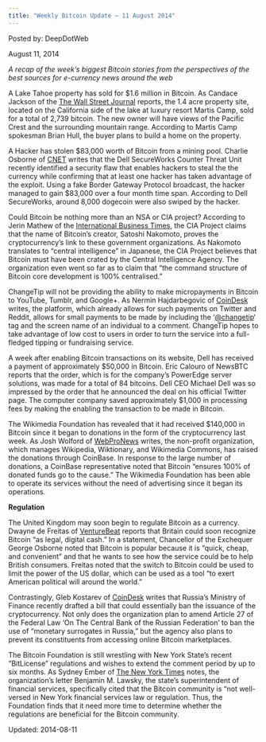 ```yaml
---
title: "Weekly Bitcoin Update – 11 August 2014"
---
```


Posted by: DeepDotWeb

<span>August 11, 2014</span>

<p><em>A recap of the week&#8217;s biggest Bitcoin stories from the perspectives of the best sources for e-currency news around the web</em></p>
<p>A Lake Tahoe property has sold for $1.6 million in Bitcoin. As Candace Jackson of the <a href="http://online.wsj.com/articles/lake-tahoe-property-sells-for-1-6-million-in-bitcoins-1407534997?mod=WSJ_LatestHeadlines">The Wall Street Journal</a> reports, the 1.4 acre property site, located on the California side of the lake at luxury resort Martis Camp, sold for a total of 2,739 bitcoin. The new owner will have views of the Pacific Crest and the surrounding mountain range. According to Martis Camp spokesman Brian Hull, the buyer plans to build a home on the property.</p>
<p>A Hacker has stolen $83,000 worth of Bitcoin from a mining pool. Charlie Osborne of <a href="http://www.cnet.com/news/hacker-swipes-83000-from-bitcoin-mining-pools/">CNET</a> writes that the Dell SecureWorks Counter Threat Unit recently identified a security flaw that enables hackers to steal the the currency while confirming that at least one hacker has taken advantage of the exploit. Using a fake Border Gateway Protocol broadcast, the hacker managed to gain $83,000 over a four month time span. According to Dell SecureWorks, around 8,000 dogecoin were also swiped by the hacker.</p>
<p>Could Bitcoin be nothing more than an NSA or CIA project? According to Jerin Mathew of the <a href="http://www.ibtimes.co.uk/bitcoin-suspected-be-nsa-cia-project-1460439">International Business Times</a>, the CIA Project claims that the name of Bitcoin&#8217;s creator, Satoshi Nakomoto, proves the cryptocurrency&#8217;s link to these government organizations. As Nakomoto translates to “central intelligence” in Japanese, the CIA Project believes that Bitcoin must have been crated by the Central Intelligence Agency. The organization even went so far as to claim that “the command structure of Bitcoin core development is 100% centralised.”</p>
<p>ChangeTip will not be providing the ability to make micropayments in Bitcoin to YouTube, Tumblr, and Google+. As Nermin Hajdarbegovic of <a href="http://www.coindesk.com/changetip-brings-bitcoin-micropayments-youtube-tumblr/">CoinDesk</a> writes, the platform, which already allows for such payments on Twitter and Reddit, allows for small payments to be made by including the &#8216;<a href="mailto:'@changetip">@changetip</a>&#8216; tag and the screen name of an individual to a comment. ChangeTip hopes to take advantage of low cost to users in order to turn the service into a full-fledged tipping or fundraising service.</p>
<p>A week after enabling Bitcoin transactions on its website, Dell has received a payment of approximately $50,000 in Bitcoin. Eric Calouro of NewsBTC reports that the order, which is for the company&#8217;s PowerEdge server solutions, was made for a total of 84 bitcoins. Dell CEO Michael Dell was so impressed by the order that he announced the deal on his official Twitter page. The computer company saved approximately $1,000 in processing fees by making the enabling the transaction to be made in Bitcoin.</p>
<p>The Wikimedia Foundation has revealed that it had received $140,000 in Bitcoin since it began to donations in the form of the cryptocurrency last week. As Josh Wolford of <a href="http://www.webpronews.com/wikipedia-banks-140000-in-bitcoin-donations-in-first-week-2014-08">WebProNews</a> writes, the non-profit organization, which manages Wikipedia, Wiktionary, and Wikimedia Commons, has raised the donations through CoinBase. In response to the large number of donations, a CoinBase representative noted that Bitcoin “ensures 100% of donated funds go to the cause.” The Wikimedia Foundation has been able to operate its services without the need of advertising since it began its operations.</p>
<p><strong>Regulation</strong></p>
<p>The United Kingdom may soon begin to regulate Bitcoin as a currency. Dwayne de Freitas of <a href="http://venturebeat.com/2014/08/09/britain-could-legitimize-bitcoin-through-regulation/">VentureBeat</a> reports that Britain could soon recognize Bitcoin “as legal, digital cash.” In a statement, Chancellor of the Exchequer George Osborne noted that Bitcoin is popular because it is “quick, cheap, and convenient” and that he wants to see how the service could be to help British consumers. Freitas noted that the switch to Bitcoin could be used to limit the power of the US dollar, which can be used as a tool “to exert American political will around the world.”</p>
<p>Contrastingly, Gleb Kostarev of <a href="http://www.coindesk.com/russian-ministry-finance-drafts-bill-banning-bitcoin/">CoinDesk</a> writes that Russia&#8217;s Ministry of Finance recently drafted a bill that could essentially ban the issuance of the cryptocurrency. Not only does the organization plan to amend Article 27 of the Federal Law &#8216;On The Central Bank of the Russian Federation&#8217; to ban the use of “monetary surrogates in Russia,” but the agency also plans to prevent its constituents from accessing online Bitcoin marketplaces.</p>
<p>The Bitcoin Foundation is still wrestling with New York State&#8217;s recent “BitLicense” regulations and wishes to extend the comment period by up to six months. As Sydney Ember of <a href="http://dealbook.nytimes.com/2014/08/06/bitcoin-foundation-seeks-more-time-to-address-virtual-currency-rules/?_php=true&amp;_type=blogs&amp;_r=0">The New York Times</a> notes, the organization&#8217;s letter Benjamin M. Lawsky, the state&#8217;s superintendent of financial services, specifically cited that the Bitcoin community is “not well-versed in New York financial services law or regulation. Thus, the Foundation finds that it need more time to determine whether the regulations are beneficial for the Bitcoin community.</p>
</div>

Updated: 2014-08-11
    
